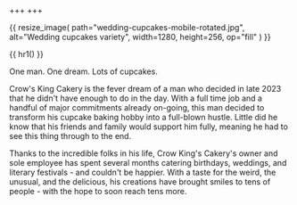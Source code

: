 +++
+++

{{ resize_image(
    path="wedding-cupcakes-mobile-rotated.jpg",
    alt="Wedding cupcakes variety",
    width=1280,
    height=256,
    op="fill"
) }}

{{ hr1() }}

One man. One dream. Lots of cupcakes.

Crow's King Cakery is the fever dream of a man who decided in late 2023 that he didn't have enough to do in the day.  With a full time job and a handful of major commitments already on-going, this man decided to transform his cupcake baking hobby into a full-blown hustle. Little did he know that his friends and family would support him fully, meaning he had to see this thing through to the end.

Thanks to the incredible folks in his life, Crow King's Cakery's owner and sole employee has spent several months catering birthdays, weddings, and literary festivals - and couldn't be happier. With a taste for the weird, the unusual, and the delicious, his creations have brought smiles to tens of people - with the hope to soon reach tens more.
